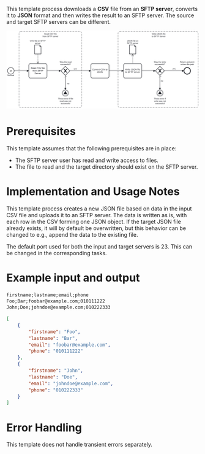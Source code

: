 This template process downloads a **CSV** file from an **SFTP server**, converts it to **JSON** format and then writes the result to an SFTP server. The source and target SFTP servers can be different.

![Template](assets/CSV_file_to_JSON_file.svg)

# Prerequisites

This template assumes that the following prerequisites are in place:

- The SFTP server user has read and write access to files.
- The file to read and the target directory should exist on the SFTP server.

# Implementation and Usage Notes

This template process creates a new JSON file based on data in the input CSV file and uploads it to an SFTP server. The data is written as is, with each row in the CSV forming one JSON object. If the target JSON file already exists, it will by default be overwritten, but this behavior can be changed to e.g., append the data to the existing file.

The default port used for both the input and target servers is 23. This can be changed in the corresponding tasks.

# Example input and output

```csv
firstname;lastname;email;phone
Foo;Bar;foobar@example.com;010111222
John;Doe;johndoe@example.com;010222333
```

```json
[
    {
        "firstname": "Foo",
        "lastname": "Bar",
        "email": "foobar@example.com",
        "phone": "010111222"
    },
    {
        "firstname": "John",
        "lastname": "Doe",
        "email": "johndoe@example.com",
        "phone": "010222333"
    }
]
```

# Error Handling

This template does not handle transient errors separately.
